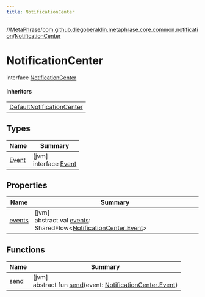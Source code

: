```yaml
---
title: NotificationCenter
---
```

//[MetaPhrase](../../../index.html)/[com.github.diegoberaldin.metaphrase.core.common.notification](../index.html)/[NotificationCenter](index.html)



# NotificationCenter

interface [NotificationCenter](index.html)

#### Inheritors


| |
|---|
| [DefaultNotificationCenter](../-default-notification-center/index.html) |


## Types


| Name | Summary |
|---|---|
| [Event](-event/index.html) | [jvm]<br>interface [Event](-event/index.html) |


## Properties


| Name | Summary |
|---|---|
| [events](events.html) | [jvm]<br>abstract val [events](events.html): SharedFlow&lt;[NotificationCenter.Event](-event/index.html)&gt; |


## Functions


| Name | Summary |
|---|---|
| [send](send.html) | [jvm]<br>abstract fun [send](send.html)(event: [NotificationCenter.Event](-event/index.html)) |

